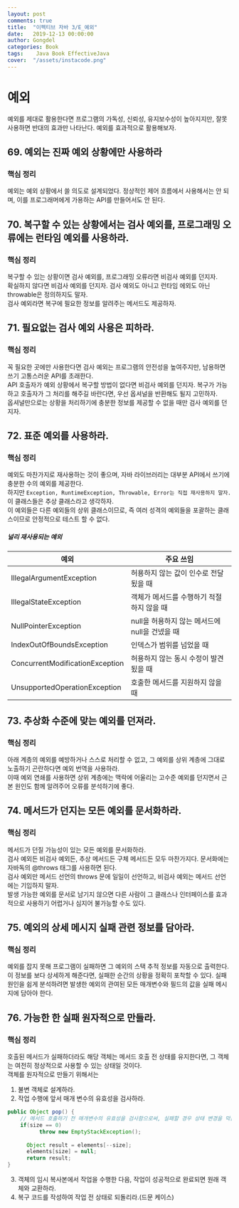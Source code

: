 ```yaml
---
layout: post
comments: true
title:  "이펙티브 자바 3/E_예외"
date:   2019-12-13 00:00:00
author: Gongdel
categories: Book
tags:	 Java Book EffectiveJava
cover:  "/assets/instacode.png"
---
```

# 예외
예외를 제대로 활용한다면 프로그램의 가독성, 신뢰성, 유지보수성이 높아지지만, 잘못 사용하면 반대의 효과만 나타난다. 예외를 효과적으로 활용해보자.  
## 69. 예외는 진짜 예외 상황에만 사용하라
### 핵심 정리
예외는 예외 상황에서 쓸 의도로 설계되었다. 정상적인 제어 흐름에서 사용해서는 안 되며, 이를 프로그래머에게 가용하는 API를 만들어서도 안 된다.

## 70. 복구할 수 있는 상황에서는 검사 예외를, 프로그래밍 오류에는 런타임 예외를 사용하라.
### 핵심 정리
복구할 수 있는 상황이면 검사 예외를, 프로그래밍 오류라면 비검사 예외를 던지자.  
확실하지 않다면 비검사 예외를 던지자. 검사 예외도 아니고 런타임 에외도 아닌 throwable은 정의하지도 말자.  
검사 예외라면 복구에 필요한 정보를 알려주는 메서드도 제공하자.

## 71. 필요없는 검사 예외 사용은 피하라.
### 핵심 정리
꼭 필요한 곳에만 사용한다면 검사 예외는 프로그램의 안전성을 높여주지만, 남용하면 쓰기 고통스러운 API를 초래한다.  
API 호출자가 예외 상황에서 복구할 방법이 없다면 비검사 예외를 던지자. 복구가 가능하고 호출자가 그 처리를 해주길 바란다면, 우선 옵셔널을 반환해도 될지 고민하자.  
옵셔널만으로는 상황을 처리하기에 충분한 정보를 제공할 수 없을 때만 검사 예외를 던지자.

## 72. 표준 예외를 사용하라.
### 핵심 정리
예외도 마찬가지로 재사용하는 것이 좋으며, 자바 라이브러리는 대부분 API에서 쓰기에 충분한 수의 예외를 제공한다.  
하지만 `Exception, RuntimeException, Throwable, Error는 직접 재사용하지 말자.` 이 클래스들은 추상 클래스라고 생각하자.  
이 예외들은 다른 예외들의 상위 클래스이므로, 즉 여러 성격의 예외들을 포괄하는 클래스이므로 안정적으로 테스트 할 수 없다.

##### 널리 재사용되는 예외

예외 | 주요 쓰임
---- | ---- 
IllegalArgumentException | 허용하지 않는 값이 인수로 전달 됬을 때
IllegalStateException | 객체가 메서드를 수행하기 적절하지 않을 때
NullPointerException | null을 허용하지 않는 메서드에 null을 건넸을 때
IndexOutOfBoundsException | 인덱스가 범위를 넘었을 때
ConcurrentModificationException | 허용하지 않는 동시 수정이 발견됬을 때
UnsupportedOperationException | 호출한 메서드를 지원하지 않을때 

## 73. 추상화 수준에 맞는 예외를 던져라.  
### 핵심 정리
아래 계층의 예외를 예방하거나 스스로 처리할 수 없고, 그 예외를 상위 계층에 그대로 노출하기 곤란하다면 예외 번역을 사용하라.  
이때 예외 연쇄를 사용하면 상위 계층에는 맥락에 어울리는 고수준 예외를 던지면서 근본 원인도 함께 알려주어 오류를 분석하기에 좋다.

## 74. 메서드가 던지는 모든 예외를 문서화하라.
### 핵심 정리
메서드가 던질 가능성이 있는 모든 예외를 문서화하라.   
검사 예외든 비검사 예외든, 추상 메서드든 구체 메서드든 모두 마찬가지다. 문서화에는 자바독의 @throws 태그를 사용하면 된다.  
검사 예외만 메서드 선언의 throws 문에 일일이 선언하고, 비검사 예외는 메서드 선언에는 기입하지 말자.  
발생 가능한 예외를 문서로 남기지 않으면 다른 사람이 그 클래스나 인터페이스를 효과적으로 사용하기 어렵거나 심지어 불가능할 수도 있다.

## 75. 예외의 상세 메시지 실패 관련 정보를 담아라.
### 핵심 정리
예외를 잡지 못해 프로그램이 실패하면 그 예외의 스택 추적 정보를 자동으로 출력한다.  
이 정보를 보다 상세하게 해준다면, 실패한 순간의 상황을 정확히 포착할 수 있다.
실패원인을 쉽게 분석하려면 발생한 예외의 관여된 모든 매개변수와 필드의 값을 실패 메시지에 담아야 한다.

## 76. 가능한 한 실패 원자적으로 만들라.
### 핵심 정리
호출된 메서드가 실패하더라도 해당 객체는 메서드 호출 전 상태를 유지한다면, 그 객체는 여전히 정상적으로 사용할 수 있는 상태일 것이다.  
객체를 원자적으로 만들기 위해서는
1. 불변 객체로 설계하라.
2. 작업 수행에 앞서 매개 변수의 유효성을 검사하라.
~~~java
public Object pop() {
	// 메서드 호출하기 전 매개변수의 유효성을 검사함으로써, 실패할 경우 상태 변경을 막는다.
	if(size == 0)
          throw new EmptyStackException();
      
      Object result = elements[--size];
      elements[size] = null;
      return result;
}
~~~

3. 객체의 임시 복사본에서 작업을 수행한 다음, 작업이 성공적으로 완료되면 원래 객체와 교환하라.
4. 복구 코드를 작성하여 작업 전 상태로 되돌리라.(드문 케이스)
